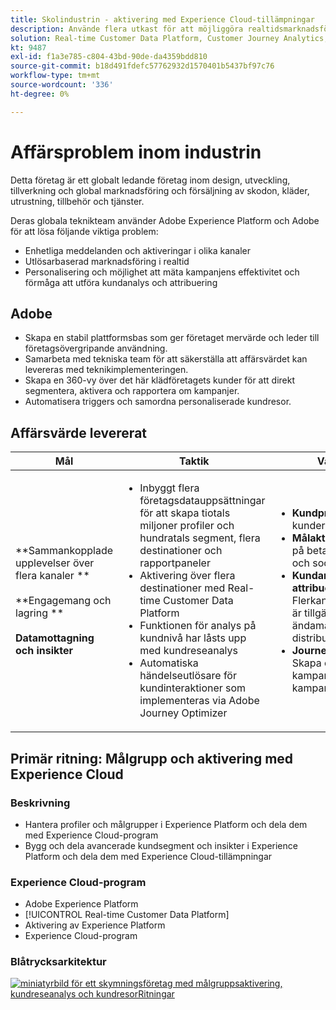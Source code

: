 ```yaml
---
title: Skolindustrin - aktivering med Experience Cloud-tillämpningar
description: Använde flera utkast för att möjliggöra realtidsmarknadsföring, flerkanalsaktivering och flerkanalsanalys.
solution: Real-time Customer Data Platform, Customer Journey Analytics, Journey Orchestration
kt: 9487
exl-id: f1a3e785-c804-43bd-90de-da4359bdd810
source-git-commit: b18d491fdefc57762932d1570401b5437bf97c76
workflow-type: tm+mt
source-wordcount: '336'
ht-degree: 0%

---
```


# Affärsproblem inom industrin

Detta företag är ett globalt ledande företag inom design, utveckling, tillverkning och global marknadsföring och försäljning av skodon, kläder, utrustning, tillbehör och tjänster.

Deras globala teknikteam använder Adobe Experience Platform och Adobe för att lösa följande viktiga problem:

* Enhetliga meddelanden och aktiveringar i olika kanaler
* Utlösarbaserad marknadsföring i realtid
* Personalisering och möjlighet att mäta kampanjens effektivitet och förmåga att utföra kundanalys och attribuering

## Adobe

* Skapa en stabil plattformsbas som ger företaget mervärde och leder till företagsövergripande användning.
* Samarbeta med tekniska team för att säkerställa att affärsvärdet kan levereras med teknikimplementeringen.
* Skapa en 360-vy över det här klädföretagets kunder för att direkt segmentera, aktivera och rapportera om kampanjer.
* Automatisera triggers och samordna personaliserade kundresor.

## Affärsvärde levererat

| Mål | Taktik | Värdet upplåst |
|---|---|---|
| **Sammankopplade upplevelser över flera kanaler **<br></br>**Engagemang och lagring **<br></br>**Datamottagning och insikter**</ul> | <ul><li>Inbyggt flera företagsdatauppsättningar för att skapa tiotals miljoner profiler och hundratals segment, flera destinationer och rapportpaneler</li><li>Aktivering över flera destinationer med Real-time Customer Data Platform</li><li>Funktionen för analys på kundnivå har låsts upp med kundreseanalys</li><li>Automatiska händelseutlösare för kundinteraktioner som implementeras via Adobe Journey Optimizer</li></ul> | <ul><li><strong> Kundprofil: </strong>360 Grad av kunder för segmentering</li><li><strong>Målaktiveringar: </strong>Aktivering på betalda medier, e-post och sociala plattformar</li><li><strong>Kundanalys och attribuering: </strong>Flerkanalsattribueringsanalys är tillgänglig för särskilda ändamål och enkelt distribuerad<li><strong>Journey Orchestration: </strong> Skapa och driftsätta triggade kampanjer och schemalagda kampanjer i realtid</li></ul> |

## Primär ritning: Målgrupp och aktivering med Experience Cloud

### Beskrivning

<ul><li>Hantera profiler och målgrupper i Experience Platform och dela dem med Experience Cloud-program</li><li>Bygg och dela avancerade kundsegment och insikter i Experience Platform och dela dem med Experience Cloud-tillämpningar</li></ul>

### Experience Cloud-program

<ul><li>Adobe Experience Platform</li><li>[!UICONTROL Real-time Customer Data Platform]</li><li>Aktivering av Experience Platform</li><li>Experience Cloud-program</li></ul>

### Blåtrycksarkitektur

<a href="https://experienceleague.adobe.com/docs/blueprints-learn/architecture/audience-activation/platform-and-applications.html?lang=en"><img alt="miniatyrbild för ett skymningsföretag med målgruppsaktivering, kundreseanalys och kundresorRitningar" src="https://experienceleague.adobe.com/docs/blueprints-learn/assets/aep+apps_vertical.svg?lang=en"/></a>

